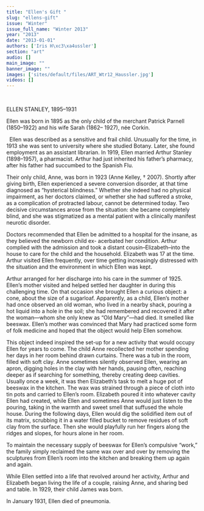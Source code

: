 ```yaml
---
title: "Ellen's Gift "
slug: "ellens-gift"
issue: "Winter"
issue_full_name: "Winter 2013"
year: "2013"
date: "2013-01-01"
authors: ['Iris H\xc3\xa4ussler']
section: "art"
audio: []
main_image: ""
banner_image: ""
images: ['sites/default/files/ART_Wtr12_Haussler.jpg']
videos: []
---
```

 

ELLEN STANLEY, 1895–1931

 Ellen was born in 1895 as the only child of the merchant Patrick Parnell (1850–1922) and his wife Sarah (1862– 1927), née Corkin.

  Ellen was described as a sensitive and frail child. Unusually for the time, in 1913 she was sent to university where she studied Botany. Later, she found employment as an assistant librarian. In 1919, Ellen married Arthur Stanley (1898–1957), a pharmacist. Arthur had just inherited his father’s pharmacy, after his father had succumbed to the Spanish Flu.

 Their only child, Anne, was born in 1923 (Anne Kelley, † 2007). Shortly after giving birth, Ellen experienced a severe conversion disorder, at that time diagnosed as “hysterical blindness.” Whether she indeed had no physical impairment, as her doctors claimed, or whether she had suffered a stroke, as a complication of protracted labour, cannot be determined today. Two decisive circumstances arose from the situation: she became completely blind, and she was stigmatized as a mental patient with a clinically manifest neurotic disorder.

 Doctors recommended that Ellen be admitted to a hospital for the insane, as they believed the newborn child ex- acerbated her condition. Arthur complied with the admission and took a distant cousin–Elizabeth–into the house to care for the child and the household. Elizabeth was 17 at the time. Arthur visited Ellen frequently, over time getting increasingly distressed with the situation and the environment in which Ellen was kept.

 Arthur arranged for her discharge into his care in the summer of 1925. Ellen’s mother visited and helped settled her daughter in during this challenging time. On that occasion she brought Ellen a curious object: a cone, about the size of a sugarloaf. Apparently, as a child, Ellen’s mother had once observed an old woman, who lived in a nearby shack, pouring a hot liquid into a hole in the soil; she had remembered and recovered it after the woman—whom she only knew as “Old Mary”—had died. It smelled like beeswax. Ellen’s mother was convinced that Mary had practiced some form of folk medicine and hoped that the object would help Ellen somehow.

 This object indeed inspired the set-up for a new activity that would occupy Ellen for years to come. The child Anne recollected her mother spending her days in her room behind drawn curtains. There was a tub in the room, filled with soft clay. Anne sometimes silently observed Ellen, wearing an apron, digging holes in the clay with her hands, pausing often, reaching deeper as if searching for something, thereby creating deep cavities. Usually once a week, it was then Elizabeth’s task to melt a huge pot of beeswax in the kitchen. The wax was strained through a piece of cloth into tin pots and carried to Ellen’s room. Elizabeth poured it into whatever cavity Ellen had created, while Ellen and sometimes Anne would just listen to the pouring, taking in the warmth and sweet smell that suffused the whole house. During the following days, Ellen would dig the solidified item out of its matrix, scrubbing it in a water filled bucket to remove residues of soft clay from the surface. Then she would playfully run her fingers along the ridges and slopes, for hours alone in her room.

 To maintain the necessary supply of beeswax for Ellen’s compulsive “work,” the family simply reclaimed the same wax over and over by removing the sculptures from Ellen’s room into the kitchen and breaking them up again and again.

 While Ellen settled into a life that revolved around her activity, Arthur and Elizabeth began living the life of a couple, raising Anne, and sharing bed and table. In 1929, their child James was born.

 In January 1931, Ellen died of pneumonia.

 

